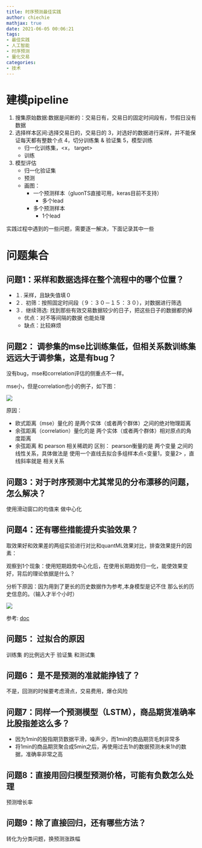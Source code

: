 ```yaml
---
title: 时序预测最佳实践
author: chiechie
mathjax: true
date: 2021-06-05 00:06:21
tags: 
- 最佳实践
- 人工智能
- 时序预测
- 量化交易
categories: 
- 技术
---
```



# 建模pipeline

1. 搜集原始数据:数据是间断的：交易日有，交易日的固定时间段有，节假日没有数据
2. 选择样本区间:选择交易日的，交易日的
3，对选好的数据进行采样，并不能保证每天都有整数个点
4，切分训练集 & 验证集
5，模型训练
    - 归一化训练集，<x， target>
    - 训练
6. 模型评估
    - 归一化验证集
    - 预测
    - 画图：
        - 一个预测样本（gluonTS直接可用，keras目前不支持）
            - 多个lead
        - 多个预测样本
            - 1个lead


实践过程中遇到的一些问题，需要逐一解决，下面记录其中一些

# 问题集合

## 问题1：采样和数据选择在整个流程中的哪个位置？

- １. 采样，且缺失值填０
- ２．初筛：按照固定时间段（９：３０－１５：３０），对数据进行筛选
- ３．继续筛选: 找到那些有效交易数据较少的日子，把这些日子的数据都扔掉
    - 优点：对不等间隔的数据 也能处理
    - 缺点：比较麻烦

    
## 问题2： 调参集的mse比训练集低，但相关系数训练集远远大于调参集，这是有bug？

没有bug，mse和correlation评估的侧重点不一样。

mse小，但是correlation也小的例子，如下图：

![](https://firebasestorage.googleapis.com/v0/b/firescript-577a2.appspot.com/o/imgs%2Fapp%2Frf_learning%2FNUSWvXNmWb.png?alt=media&token=8c03a9f3-60e1-424d-879e-3371c1516623)

原因：
- 欧式距离（mse）量化的 是两个实体（或者两个群体）之间的绝对物理距离
- 余弦距离（correlation）量化的是 两个实体（或者两个群体）相对原点的角度距离
- 余弦距离 和 pearson 相关稀疏的 区别： pearson衡量的是 两个变量 之间的 线性关系，具体做法是 使用一个直线去拟合多组样本点<变量1，变量2> ，直线斜率就是 相关关系

## 问题3：对于时序预测中尤其常见的分布漂移的问题，怎么解决？

使用滑动窗口的均值来 做中心化

## 问题4：还有哪些措能提升实验效果？

取效果好和效果差的两组实验进行对比和quantML效果对比，排查效果提升的因素：

观察到1个现象：使用短期趋势中心化后，在使用长期趋势归一化，能使效果变好，背后的理论依据是什么？

分析下原因：因为用到了更长的历史数据作为参考,本身模型是记不住 那么长的历史信息的。（输入才半个小时）

![](https://firebasestorage.googleapis.com/v0/b/firescript-577a2.appspot.com/o/imgs%2Fapp%2Frf_learning%2Fg6FAdLzkOj.png?alt=media&token=362ed41e-1773-4ff5-ac41-a3095f75bb86)

参考: [doc](https://github.com/Arturus/kaggle-web-traffic/blob/master/how_it_works.md)

## 问题5： 过拟合的原因
训练集 的比例远大于 验证集 和测试集

## 问题6： 是不是预测的准就能挣钱了？

不是，回测的时候要考虑滑点，交易费用，爆仓风险

## 问题7：同样一个预测模型（LSTM），商品期货准确率比股指差这么多？

- 因为1min的股指期货数据平滑，噪声少，而1min的商品期货毛刺非常多
- 将1min的商品期货聚合成5min之后，再使用过去1h的数据预测未来1h的数据，准确率非常之高

## 问题8：直接用回归模型预测价格，可能有负数怎么处理

预测增长率

## 问题9：除了直接回归，还有哪些方法？

转化为分类问题，换预测涨跌幅

